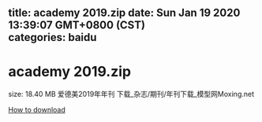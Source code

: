 
title: academy 2019.zip
date: Sun Jan 19 2020 13:39:07 GMT+0800 (CST)    
categories: baidu
---

# academy 2019.zip
size: 18.40 MB
 爱德美2019年年刊 下载_杂志/期刊/年刊下载_模型网Moxing.net
 

[How to download](https://bpcam.bemobtrk.com/go/2ceec3aa-1ca2-46d6-b9ff-aaa5c184517c?jno=5136)